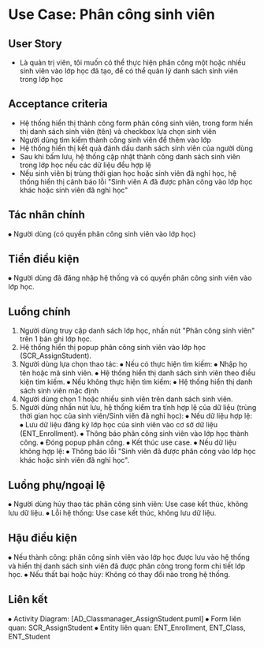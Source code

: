 # Use Case: Phân công sinh viên

## User Story
- Là quản trị viên, tôi muốn có thể thực hiện phân công một hoặc nhiều sinh viên vào lớp học đã tạo, để có thể quản lý danh sách sinh viên trong lớp học

## Acceptance criteria
- Hệ thống hiển thị thành công form phân công sinh viên, trong form hiển thị danh sách sinh viên (tên) và checkbox lựa chọn sinh viên
- Người dùng tìm kiếm thành công sinh viên để thêm vào lớp
- Hệ thống hiển thị kết quả đánh dấu danh sách sinh viên của người dùng
- Sau khi bấm lưu, hệ thống cập nhật thành công danh sách sinh viên trong lớp học nếu các dữ liệu đều hợp lệ
- Nếu sinh viên bị trùng thời gian học hoặc sinh viên đã nghỉ học, hệ thống hiển thị cảnh báo lỗi "Sinh viên A đã được phân công vào lớp học khác hoặc sinh viên đã nghỉ học"

## Tác nhân chính
⦁	Người dùng (có quyền phân công sinh viên vào lớp học)
## Tiền điều kiện
⦁	Người dùng đã đăng nhập hệ thống và có quyền phân công sinh viên vào lớp học.
## Luồng chính
1.	Người dùng truy cập danh sách lớp học, nhấn nút "Phân công sinh viên" trên 1 bản ghi lớp học.
2.	Hệ thống hiển thị popup phân công sinh viên vào lớp học (SCR_AssignStudent).
3.	Người dùng lựa chọn thao tác:
⦁	Nếu có thực hiện tìm kiếm:
⦁	Nhập họ tên hoặc mã sinh viên.
⦁	Hệ thống hiển thị danh sách sinh viên theo điều kiện tìm kiếm.
⦁	Nếu không thực hiện tìm kiếm:
⦁	Hệ thống hiển thị danh sách sinh viên mặc định
4.	Người dùng chọn 1 hoặc nhiều sinh viên trên danh sách sinh viên.
5.	Người dùng nhấn nút lưu, hệ thống kiểm tra tính hợp lệ của dữ liệu (trùng thời gian học của sinh viên/Sinh viên đã nghỉ học):
⦁	Nếu dữ liệu hợp lệ:
⦁	Lưu dữ liệu đăng ký lớp học của sinh viên vào cơ sở dữ liệu (ENT_Enrollment).
⦁	Thông báo phân công sinh viên vào lớp học thành công.
⦁	Đóng popup phân công.
⦁	Kết thúc use case.
⦁	Nếu dữ liệu không hợp lệ:
⦁	Thông báo lỗi "Sinh viên đã được phân công vào lớp học khác hoặc sinh viên đã nghỉ học".
## Luồng phụ/ngoại lệ
⦁	Người dùng hủy thao tác phân công sinh viên: Use case kết thúc, không lưu dữ liệu.
⦁	Lỗi hệ thống: Use case kết thúc, không lưu dữ liệu.
## Hậu điều kiện
⦁	Nếu thành công: phân công sinh viên vào lớp học được lưu vào hệ thống và hiển thị danh sách sinh viên đã được phân công trong form chi tiết lớp học.
⦁	Nếu thất bại hoặc hủy: Không có thay đổi nào trong hệ thống.
## Liên kết
⦁	Activity Diagram: [AD_Classmanager_AssignStudent.puml]
⦁	Form liên quan: SCR_AssignStudent
⦁	Entity liên quan: ENT_Enrollment, ENT_Class, ENT_Student